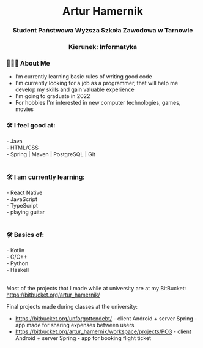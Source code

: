 <h1 align="center">Artur Hamernik</h1>

<h3 align="center">Student Państwowa Wyższa Szkoła Zawodowa w Tarnowie</h3>
<h3 align="center">Kierunek: Informatyka</h3>

<h3> 👨🏻‍💻 About Me </h3>

- I’m currently learning basic rules of writing good code
- I'm currently looking for a job as a programmer, that will help me develop my skills and gain valuable experience
- I'm going to graduate in 2022
- For hobbies I'm interested in new computer technologies, games, movies

<h3>🛠 I feel good at: </h3>
- Java <br>
- HTML/CSS <br>
- Spring | Maven | PostgreSQL | Git <br>
<br>
<h3>🛠 I am currently learning: </h3>
- React Native<br>
- JavaScript<br>
- TypeScript<br>
- playing guitar<br>
<br>
<h3>🛠 Basics of:</h3>
- Kotlin <br>
- C/C++<br>
- Python<br>
- Haskell<br>
<br>

Most of the projects that I made while at university are at my BitBucket: https://bitbucket.org/artur_hamernik/

Final projects made during classes at the university:
- https://bitbucket.org/unforgottendebt/ - client Android + server Spring - app made for sharing expenses between users
- https://bitbucket.org/artur_hamernik/workspace/projects/PO3 - client Android + server Spring - app for booking flight ticket
